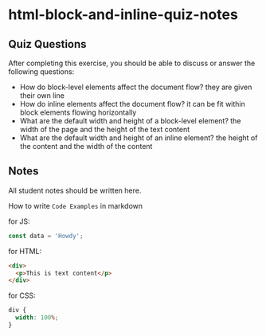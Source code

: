 # html-block-and-inline-quiz-notes

## Quiz Questions

After completing this exercise, you should be able to discuss or answer the following questions:

- How do block-level elements affect the document flow?
  they are given their own line
- How do inline elements affect the document flow?
  it can be fit within block elements flowing horizontally
- What are the default width and height of a block-level element?
  the width of the page and the height of the text content
- What are the default width and height of an inline element?
  the height of the content and the width of the content

## Notes

All student notes should be written here.

How to write `Code Examples` in markdown

for JS:

```javascript
const data = 'Howdy';
```

for HTML:

```html
<div>
  <p>This is text content</p>
</div>
```

for CSS:

```css
div {
  width: 100%;
}
```
